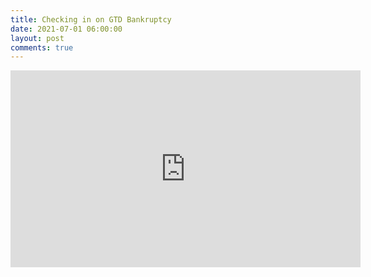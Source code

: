 ```yaml
---
title: Checking in on GTD Bankruptcy
date: 2021-07-01 06:00:00
layout: post
comments: true
---
```


<iframe width="560" height="315" src="https://www.youtube.com/embed/0Hauz74Nbns" title="YouTube video player" frameborder="0" allow="accelerometer; autoplay; clipboard-write; encrypted-media; gyroscope; picture-in-picture" allowfullscreen></iframe>
